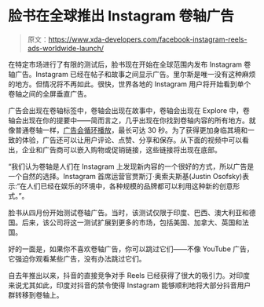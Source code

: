 # 脸书在全球推出 Instagram 卷轴广告

> 原文：<https://www.xda-developers.com/facebook-instagram-reels-ads-worldwide-launch/>

在特定市场进行了有限的测试后，脸书现在开始在全球范围内发布 Instagram 卷轴广告。Instagram 已经在帖子和故事之间显示广告。里尔斯是唯一没有这种麻烦的地方。但情况将不再如此。很快，世界各地的 Instagram 用户将开始看到单个卷轴之间的全屏垂直广告。

广告会出现在卷轴标签中，卷轴会出现在故事中，卷轴会出现在 Explore 中，卷轴会出现在你的提要中——简而言之，几乎出现在你找到卷轴内容的所有地方。就像普通卷轴一样，[广告会循环播放](https://business.instagram.com/blog/introducing-instagram-reels-ads/)，最长可达 30 秒。为了获得更加身临其境和一致的体验，广告还可以让用户评论、点赞、分享和保存。从下面的视频中可以看出，企业和广告商可以嵌入购物或促销链接，这些链接将出现在底部。

“我们认为卷轴是人们在 Instagram 上发现新内容的一个很好的方式，所以广告是一个自然的选择。Instagram 首席运营官贾斯汀·奥索夫斯基(Justin Osofsky)表示:“在人们已经在娱乐的环境中，各种规模的品牌都可以利用这种新的创意形式。”。

脸书从四月份开始测试卷轴广告。当时，该测试仅限于印度、巴西、澳大利亚和德国。后来，该公司将这一测试扩展到更多的市场，包括美国、加拿大、英国和法国。

好的一面是，如果你不喜欢卷轴广告，你可以跳过它们——不像 YouTube 广告，它强迫你观看某些广告，没有办法跳过它们。

自去年推出以来，抖音的直接竞争对手 Reels 已经获得了很大的吸引力。对印度来说尤其如此，印度对抖音的禁令使得 Instagram 能够顺利地将大部分抖音用户群转移到卷轴上。